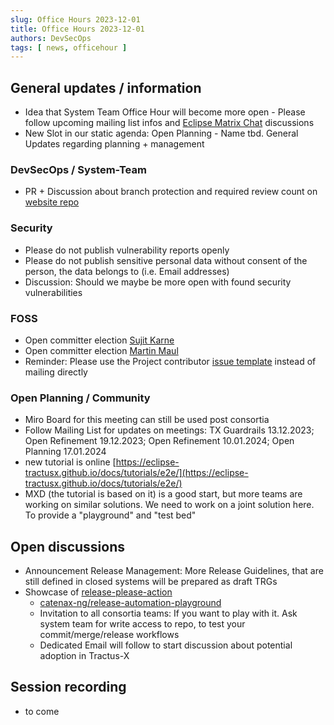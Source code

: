 ```yaml
---
slug: Office Hours 2023-12-01
title: Office Hours 2023-12-01
authors: DevSecOps
tags: [ news, officehour ]
---
```


## General updates / information

- Idea that System Team Office Hour will become more open - Please follow upcoming mailing list infos and [Eclipse Matrix Chat](https://chat.eclipse.org/#/room/#tractusx:matrix.eclipse.org) discussions
- New Slot in our static agenda: Open Planning - Name tbd. General Updates regarding planning + management

### DevSecOps / System-Team

- PR + Discussion about branch protection and required review count on [website repo](https://github.com/eclipse-tractusx/.eclipsefdn/pull/43)

### Security

- Please do not publish vulnerability reports openly
- Please do not publish sensitive personal data without consent of the person, the data belongs to (i.e. Email addresses)
- Discussion: Should we maybe be more open with found security vulnerabilities

### FOSS

- Open committer election [Sujit Karne](https://projects.eclipse.org/projects/automotive.tractusx/elections/election-sujit-karne-committer-eclipse-tractus-x)
- Open committer election [Martin Maul](https://projects.eclipse.org/projects/automotive.tractusx/elections/election-martin-maul-committer-eclipse-tractus-x)
- Reminder: Please use the Project contributor [issue template](https://github.com/eclipse-tractusx/sig-infra/issues/new?assignees=&labels=support&projects=&template=support-add-project-contributor.md&title=New+Tractus-X+project+contributor) instead of mailing directly

### Open Planning / Community

- Miro Board for this meeting can still be used post consortia
- Follow Mailing List for updates on meetings: TX Guardrails 13.12.2023; Open Refinement 19.12.2023; Open Refinement 10.01.2024; Open Planning 17.01.2024
- new tutorial is online [https://eclipse-tractusx.github.io/docs/tutorials/e2e/](https://eclipse-tractusx.github.io/docs/tutorials/e2e/)
- MXD (the tutorial is based on it) is a good start, but more teams are working on similar solutions. We need to work on a joint solution here. To provide a "playground" and "test bed"

## Open discussions

- Announcement Release Management: More Release Guidelines, that are still defined in closed systems will be prepared as draft TRGs
- Showcase of [release-please-action](https://github.com/google-github-actions/release-please-action)
  - [catenax-ng/release-automation-playground](https://github.com/catenax-ng/release-automation-playground)
  - Invitation to all consortia teams: If you want to play with it. Ask system team for write access to repo, to test your commit/merge/release workflows
  - Dedicated Email will follow to start discussion about potential adoption in Tractus-X

## Session recording

- to come
